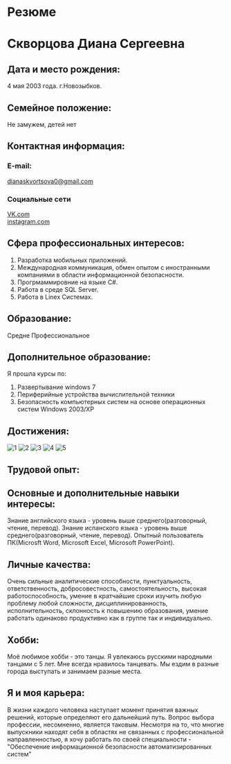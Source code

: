 # Резюме
# Скворцова Диана Сергеевна
## Дата и место рождения: 
4 мая 2003 года. г.Новозыбков.
## Семейное положение: 
Не замужем, детей нет
## Контактная информация:
### E-mail:
dianaskvortsova0@gmail.com
### Социальные сети
[VK.com](https://vk.com/anananas11)<br>
[instagram.com](https://vk.com/away.php?utf=1&to=https%3A%2F%2Finstagram.com%2Fd_skvr%3Futm_medium%3Dcopy_link)
## Сфера профессиональных интересов: 
1. Разработка мобильных приложений.
2. Международная коммуникация, обмен опытом с иностранными компаниями в области информационной безопасности.
3. Прогрмаммировние на языке С#.
4. Работа в среде SQL Server.
5. Работа в Linex Системах.
## Образование: 
Средне Профессиональное 
## Дополнительное образование:
Я прошла курсы по:
1. Развертывание windows 7
2. Периферийные устройства вычислительной техники
3. Безопасность компьютерных систем на основе операционных систем Windows 2003/XP
 

## Достижения:
![1](https://user-images.githubusercontent.com/94104072/142999304-1225e09a-a492-45a5-a5dc-5f61f474ae44.jpg)
![2](https://user-images.githubusercontent.com/94104072/142999333-4de6b7cf-82c1-4bfb-b1a2-7f2e243680e6.jpg)
![3](https://user-images.githubusercontent.com/94104072/143671479-67e9538e-f767-4d2c-b2bc-b38c8870d3ca.jpg)
![4](https://user-images.githubusercontent.com/94104072/143002260-c8e7379a-c79c-4aa0-b678-68780ef16921.png)
![5](https://user-images.githubusercontent.com/94104072/143002691-dc588d79-cc0a-497f-9f26-1a70f646ad88.png)







## Трудовой опыт:
 


## Основные и дополнительные навыки интересы:
Знание английского языка - уровень выше среднего(разговорный, чтение, перевод).
Знание испанского языка - уровень выше среднего(разговорный, чтение, перевод).
Опытный пользователь ПК(Microsft Word, Microsoft Excel, Microsoft PowerPoint).
## Личные качества:
Очень сильные аналитические способности, пунктуальность, ответственность, добросовестность, самостоятельность, высокая работоспособность, умение в кратчайшие сроки изучить любую проблему любой сложности, дисциплинированность, исполнительность, склонность к повышению образования, умение работать одинаково продуктивно как в группе так и индивидуально.

## Хобби:
Моё любимое хобби - это танцы. Я увлекаюсь русскими народными танцами с 5 лет. Мне всегда нравилось танцевать. Мы ездим в разные города выступать и занимаем разные места.

## Я и моя карьера:
В жизни каждого человека наступает момент принятия важных решений, которые определяют его дальнейший путь. Вопрос выбора профессии, несомненно, является таковым. Несмотря на то, что многие выпускники находят себя в областях не связанных с профессиональной направленностью, я хочу работать по своей специальности - "Обеспечение информационной безопасности автоматизированных систем"
